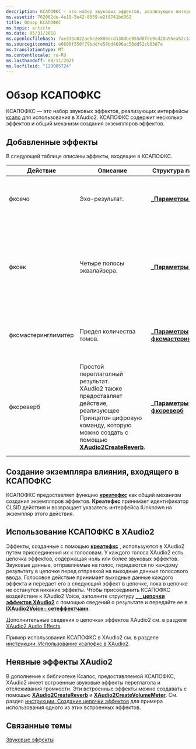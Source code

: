 ```yaml
---
description: КСАПОФКС — это набор звуковых эффектов, реализующих интерфейсы КСАПО для использования в XAudio2. КСАПОФКС содержит несколько эффектов и общий механизм создания экземпляров эффектов.
ms.assetid: 762062de-4e19-5e42-8059-e2f8741bd362
title: Обзор КСАПОФКС
ms.topic: article
ms.date: 05/31/2018
ms.openlocfilehash: 7ae339a022ae5e2e880dcd130dbe055d0fde9cd28a95ea52c1238e2ade080ea3
ms.sourcegitcommit: e6600f550f79bddfe58bd4696ac50dd52cb03d7e
ms.translationtype: MT
ms.contentlocale: ru-RU
ms.lasthandoff: 08/11/2021
ms.locfileid: "120005724"
---
```

# <a name="xapofx-overview"></a>Обзор КСАПОФКС

КСАПОФКС — это набор звуковых эффектов, реализующих интерфейсы [ксапо](xapo-overview.md) для использования в XAudio2. КСАПОФКС содержит несколько эффектов и общий механизм создания экземпляров эффектов.

## <a name="included-effects"></a>Добавленные эффекты

В следующей таблице описаны эффекты, входящие в КСАПОФКС. 

| Действие             | Описание                                                                                                                                                                                           | Структура параметра                                                     | Константы параметров                                              | Требования                                                                                                              |
|--------------------|-------------------------------------------------------------------------------------------------------------------------------------------------------------------------------------------------------|-------------------------------------------------------------------------|------------------------------------------------------------------|---------------------------------------------------------------------------------------------------------------------------|
| фксечо             | Эхо-результат.                                                                                                                                                                                       | [**\_Параметры фксечо**](/windows/desktop/api/xapofx/ns-xapofx-fxecho_parameters)                         | [**Константы ФКСЕЧО**](fxecho-constants.md)                     | Поддерживаются только форматные звуковые форматы FLOAT32.                                                                                      |
| фксек               | Четыре полосы эквалайзера.                                                                                                                                                                                | [**\_Параметры фксек**](/windows/desktop/api/xapofx/ns-xapofx-fxeq_parameters)                             | [**Константы ФКСЕК**](fxeq-constants.md)                         | Поддерживаются только форматные звуковые форматы FLOAT32. Частота дискретизации должна составлять от 22 000 Гц до 48 000 Гц.                             |
| фксмастеринглимитер | Предел количества томов.                                                                                                                                                                                     | [**\_Параметры фксмастеринглимитер**](/windows/desktop/api/xapofx/ns-xapofx-fxmasteringlimiter_parameters) | [**Константы ФКСМАСТЕРИНГЛИМИТ**](fxmasteringlimit-constants.md) | Поддерживаются только форматные звуковые форматы FLOAT32.                                                                                      |
| фксреверб           | Простой переглаголный результат.<br/> XAudio2 также предоставляет действие, реализующее Принцетон цифровую команду, которую можно создать с помощью [**XAudio2CreateReverb**](/windows/desktop/api/xaudio2fx/nf-xaudio2fx-xaudio2createreverb).<br/> | [**\_Параметры фксреверб**](/windows/desktop/api/xapofx/ns-xapofx-fxreverb_parameters)                     | [**Константы ФКСРЕВЕРБ**](fxreverb-constants.md)                 | Поддерживаются только форматные звуковые форматы FLOAT32. Кроме того, он поддерживает только вход Mono в выходные данные и стерео вход в стерео. |



 

## <a name="creating-an-instance-of-an-effect-included-in-xapofx"></a>Создание экземпляра влияния, входящего в КСАПОФКС

КСАПОФКС предоставляет функцию [**креатефкс**](/windows/desktop/api/XAPOFX/nf-xapofx-createfx) как общий механизм создания экземпляров эффектов. **Креатефкс** принимает идентификатор CLSID действия и возвращает указатель интерфейса IUnknown на экземпляр этого действия.

## <a name="using-xapofx-in-xaudio2"></a>Использование КСАПОФКС в XAudio2

Эффекты, созданные с помощью [**креатефкс**](/windows/desktop/api/XAPOFX/nf-xapofx-createfx) , используются в XAudio2 путем присоединения их к голосовам. У каждого голоса XAudio2 есть цепочка эффектов, содержащая ноль или более звуковых эффектов. Звуковые данные, отправляемые на голос, передаются по каждому результату в цепочке перед отправкой на выходные данные голосового ввода. Голосовое действие принимает выходные данные каждого эффекта и передает его в следующий эффект в цепочке, пока в цепочке не останутся никакие эффекты. Чтобы присоединить КСАПОФКС воздействие к XAudio2 Voice, заполните структуру [**\_ \_ цепочки эффектов XAudio2**](/windows/desktop/api/xaudio2/ns-xaudio2-xaudio2_effect_chain) с помощью сведений о результате и передайте ее в [**IXAudio2Voice:: сетеффектчаин**](/windows/win32/api/xaudio2/nf-xaudio2-ixaudio2voice-seteffectchain).

Дополнительные сведения о цепочках эффектов XAudio2 см. в разделе [XAudio2 Audio Effects](xaudio2-audio-effects.md).

Пример использования КСАПОФКС в XAudio2 см. в разделе [инструкции. Использование ксапофкс в XAudio2](how-to--use-xapofx-in-xaudio2.md).

## <a name="xaudio2-implicit-effects"></a>Неявные эффекты XAudio2

В дополнение к библиотеке Ксапос, предоставляемой КСАПОФКС, XAudio2 имеет встроенные звуковые эффекты переглагола и отслеживания громкости. Эти встроенные эффекты можно создавать с помощью [**XAudio2CreateReverb**](/windows/desktop/api/xaudio2fx/nf-xaudio2fx-xaudio2createreverb) и [**XAudio2CreateVolumeMeter**](/windows/desktop/api/xaudio2fx/nf-xaudio2fx-xaudio2createvolumemeter). См. раздел [инструкции. Создание цепочки эффектов](how-to--create-an-effect-chain.md) для примера использования одного из этих встроенных эффектов.

## <a name="related-topics"></a>Связанные темы

<dl> <dt>

[Звуковые эффекты](audio-effects.md)
</dt> </dl>

 

 
